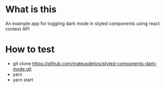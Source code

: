 # What is this
An example app for toggling dark mode in styled components using react context API

# How to test

* git clone https://github.com/mateusdeitos/styled-components-dark-mode.git
* yarn
* yarn start
